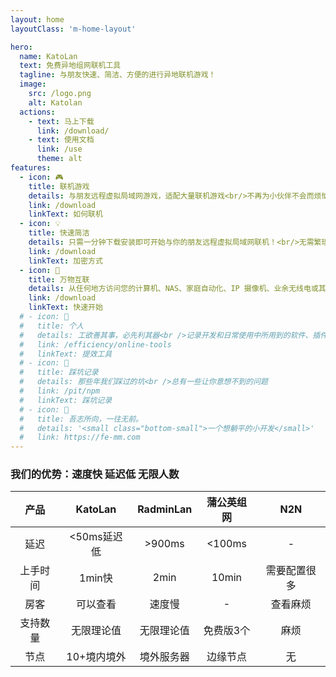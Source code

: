 ```yaml
---
layout: home
layoutClass: 'm-home-layout'

hero:
  name: KatoLan
  text: 免费异地组网联机工具
  tagline: 与朋友快速、简洁、方便的进行异地联机游戏！
  image:
    src: /logo.png
    alt: Katolan
  actions:
    - text: 马上下载
      link: /download/
    - text: 使用文档
      link: /use
      theme: alt
features:
  - icon: 🎮
    title: 联机游戏
    details: 与朋友远程虚拟局域网游戏，适配大量联机游戏<br/>不再为小伙伴不会而烦恼
    link: /download
    linkText: 如何联机
  - icon: 💡
    title: 快速简洁
    details: 只需一分钟下载安装即可开始与你的朋友远程虚拟局域网联机！<br/>无需繁琐配置！
    link: /download
    linkText: 加密方式
  - icon: 📖
    title: 万物互联
    details: 从任何地方访问您的计算机、NAS、家庭自动化、IP 摄像机、业余无线电或其他设备<br/>方便地共享文件和数据，设备组网必备！
    link: /download
    linkText: 快速开始
  # - icon: 🧰
  #   title: 个人
  #   details: 工欲善其事，必先利其器<br />记录开发和日常使用中所用到的软件、插件、扩展等
  #   link: /efficiency/online-tools
  #   linkText: 提效工具
  # - icon: 🐞
  #   title: 踩坑记录
  #   details: 那些年我们踩过的坑<br />总有一些让你意想不到的问题
  #   link: /pit/npm
  #   linkText: 踩坑记录
  # - icon: 💯
  #   title: 吾志所向，一往无前。
  #   details: '<small class="bottom-small">一个想躺平的小开发</small>'
  #   link: https://fe-mm.com
---
```


### 我们的优势：速度快 延迟低 无限人数
| 产品     |   KatoLan   | RadminLan  | 蒲公英组网 |     N2N      |
| :--------: | :---------: | :----------: | :----------: | :----------: |
| 延迟     | <50ms延迟低 | >900ms     | <100ms     |      -       |
| 上手时间 |   1min快    | 2min       | 10min      | 需要配置很多 |
| 房客     |  可以查看   | 速度慢     | -          |   查看麻烦   |
| 支持数量 | 无限理论值  | 无限理论值 | 免费版3个  |     麻烦     |
| 节点     | 10+境内境外 | 境外服务器 | 边缘节点   |      无      |
<style>
/*爱的魔力转圈圈*/
.m-home-layout .image-src:hover {
  transform: translate(-50%, -50%) rotate(666turn);
  transition: transform 59s 1s cubic-bezier(0.3, 0, 0.8, 1);
}

.m-home-layout .details small {
  opacity: 0.8;
}

.m-home-layout .item:last-child .details {
  display: flex;
  justify-content: flex-end;
  align-items: end;
}
  .title :nth-child(1) {
    /* pointer-events: auto; */
    display: none;
}
  table{
    margin:auto;
  }
</style>
